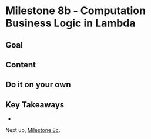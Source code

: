 # Milestone 8b - Computation Business Logic in Lambda

## Goal


## Content


## Do it on your own


## Key Takeaways

* 

Next up, [Milestone 8c](README-Milestone8c.md).